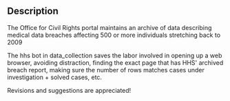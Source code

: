 
## Description

The Office for Civil Rights portal maintains an archive of data 
describing medical data breaches affecting 500 or more individuals 
stretching back to 2009

The hhs bot in data_collection saves the labor involved in opening up a web browser, 
avoiding distraction, finding the exact page that has HHS' archived breach report,
making sure the number of rows matches cases under investigation + solved cases, etc.

Revisions and suggestions are appreciated!
